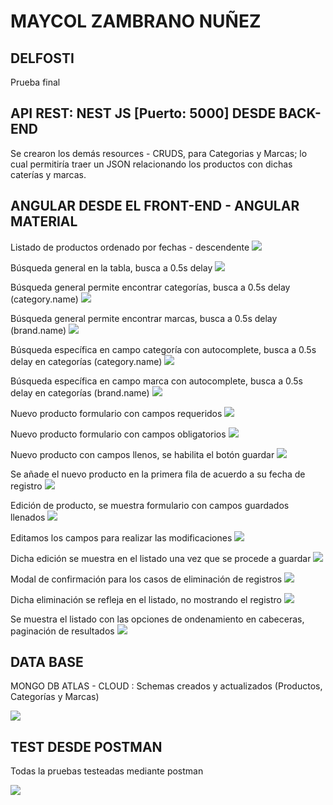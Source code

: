 # MAYCOL ZAMBRANO NUÑEZ

## DELFOSTI
Prueba final 

## API REST: NEST JS [Puerto: 5000] DESDE BACK-END

Se crearon los demás resources - CRUDS, para Categorias y Marcas; lo cual permitiría traer un JSON relacionando los productos con dichas caterías y marcas.

## ANGULAR DESDE EL FRONT-END - ANGULAR MATERIAL

Listado de productos ordenado por fechas - descendente
![](https://www.webdev.pe/py/delfosti/final/01.png)

Búsqueda general en la tabla, busca a 0.5s delay
![](https://www.webdev.pe/py/delfosti/final/02.png)

Búsqueda general permite encontrar categorías, busca a 0.5s delay (category.name)
![](https://www.webdev.pe/py/delfosti/final/03.png)

Búsqueda general permite encontrar marcas, busca a 0.5s delay (brand.name)
![](https://www.webdev.pe/py/delfosti/final/04.png)

Búsqueda específica en campo categoría con autocomplete, busca a 0.5s delay en categorías (category.name)
![](https://www.webdev.pe/py/delfosti/final/05.png)

Búsqueda específica en campo marca con autocomplete, busca a 0.5s delay en categorías (brand.name)
![](https://www.webdev.pe/py/delfosti/final/06.png)

Nuevo producto formulario con campos requeridos
![](https://www.webdev.pe/py/delfosti/final/07.png)

Nuevo producto formulario con campos obligatorios
![](https://www.webdev.pe/py/delfosti/final/08.png)

Nuevo producto con campos llenos, se habilita el botón guardar
![](https://www.webdev.pe/py/delfosti/final/09.png)

Se añade el nuevo producto en la primera fila de acuerdo a su fecha de registro
![](https://www.webdev.pe/py/delfosti/final/10.png)

Edición de producto, se muestra formulario con campos guardados llenados
![](https://www.webdev.pe/py/delfosti/final/11.png)

Editamos los campos para realizar las modificaciones
![](https://www.webdev.pe/py/delfosti/final/12.png)

Dicha edición se muestra en el listado una vez que se procede a guardar
![](https://www.webdev.pe/py/delfosti/final/13.png)

Modal de confirmación para los casos de eliminación de registros
![](https://www.webdev.pe/py/delfosti/final/14.png)

Dicha eliminación se refleja en el listado, no mostrando el registro
![](https://www.webdev.pe/py/delfosti/final/15.png)

Se muestra el listado con las opciones de ondenamiento en cabeceras, paginación de resultados
![](https://www.webdev.pe/py/delfosti/final/16.png)

## DATA BASE 

MONGO DB ATLAS - CLOUD : Schemas creados y actualizados (Productos, Categorías y Marcas)

![](https://www.webdev.pe/py/delfosti/final/mongo.png)

## TEST DESDE POSTMAN

Todas la pruebas testeadas mediante postman

![](https://www.webdev.pe/py/delfosti/final/postman.png)

